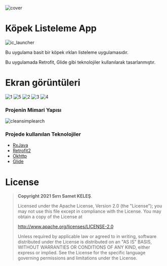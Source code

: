 ![cover](https://raw.githubusercontent.com/Sirrisamet53/Android_Kopek_App/master/Photos/banner.jpg)


# Köpek Listeleme App
![ic_launcher](https://raw.githubusercontent.com/Sirrisamet53/Android_Kopek_App/master/Photos/ic_launcher.png)

Bu uygulama basit bir köpek ırkları listeleme uygulamasıdır.

Bu uygulamada  Retrofit, Glide gibi teknolojiler kullanılarak tasarlanmıştır.


# Ekran görüntüleri
![1](https://raw.githubusercontent.com/Sirrisamet53/Android_Kopek_App/master/Photos/ss1.png)
![5](https://raw.githubusercontent.com/Sirrisamet53/Android_Kopek_App/master/Photos/ss5.png)
![2](https://raw.githubusercontent.com/Sirrisamet53/Android_Kopek_App/master/Photos/ss2.png)
![3](https://raw.githubusercontent.com/Sirrisamet53/Android_Kopek_App/master/Photos/ss3.png)
![4](https://raw.githubusercontent.com/Sirrisamet53/Android_Kopek_App/master/Photos/ss4.png)



### Projenin Mimari Yapısı
![cleansimplearch](https://raw.githubusercontent.com/Sirrisamet53/Android_Kopek_App/master/Photos/mimari%20paket.PNG)





### Projede kullanılan Teknolojiler
* [RxJava](https://github.com/ReactiveX/RxJava)
* [Retrofit2](https://github.com/square/retrofit)
* [Okhttp](https://github.com/square/okhttp)
* [Glide](https://github.com/bumptech/glide)

# License
> **Copyright 2021 Sırrı Samet KELEŞ**.
> 
> Licensed under the Apache License, Version 2.0 (the "License");
> you may not use this file except in compliance with the License.
> You may obtain a copy of the License at
> 
>    http://www.apache.org/licenses/LICENSE-2.0
> 
> Unless required by applicable law or agreed to in writing, software
> distributed under the License is distributed on an "AS IS" BASIS,
> WITHOUT WARRANTIES OR CONDITIONS OF ANY KIND, either express or implied.
> See the License for the specific language governing permissions and
> limitations under the License.
